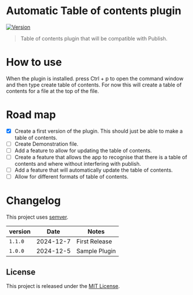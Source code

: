 # Automatic Table of contents plugin

[![Version](https://img.shields.io/github/v/release/BrMacCath/Table-of-Contents?include_prereleases&label=latest&logo=github&labelColor=green)](https://github.com/BrMacCath/Table-of-Contents/releases) <!-- [![Downloads](https://img.shields.io/badge/dynamic/json?logo=obsidian&color=%23483699&label=downloads&query=%24%5B%22Table-of-Contents%22%5D.downloads&url=https%3A%2F%2Fraw.githubusercontent.com%2Fobsidianmd%2Fobsidian-releases%2Fmaster%2Fcommunity-plugin-stats.json)](https://obsidian.md/plugins?search=Table%20of%20Contents) -->

> Table of contents plugin that will be compatible with Publish.

# How to use

When the plugin is installed. press Ctrl + p to open the command window and then type create table of contents. For now this will create a table of contents for a file at the top of the file.

# Road map

-   [x] Create a first version of the plugin. This should just be able to make a table of contents.
-   [ ] Create Demonstration file.
-   [ ] Add a feature to allow for updating the table of contents.
-   [ ] Create a feature that allows the app to recognise that there is a table of contents and where without interfering with publish.
-   [ ] Add a feature that will automatically update the table of contents.
-   [ ] Allow for different formats of table of contents.

# Changelog

This project uses [semver](http://semver.org/).

| version | Date      | Notes         |
| ------- | --------- | ------------- |
| `1.1.0` | 2024-12-7 | First Release |
| `1.0.0` | 2024-12-5 | Sample Plugin |

## License

This project is released under the [MIT License](LICENSE).
